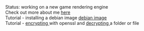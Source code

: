 <DOCTYPE html>
<html>
Status: working on a new game rendering engine 
  <div>
Check out more about me <a href="https://drspineci.github.io/cv.spineci-PDL.txt" > here</a>
  </div>
  <div>
    Tutorial - installing a debian image <a href="https://drspineci.github.io/install-debian.text" > debian image </a>
  </div>
  
   <div>
    Tutorial -  <a href="https://drspineci.github.io/encrypt2-0.sh" > encrypting </a> with openssl and  <a href="https://drspineci.github.io/decrypt2-0.sh" > decrypting </a> a folder or file 
  </div>
  </html>
